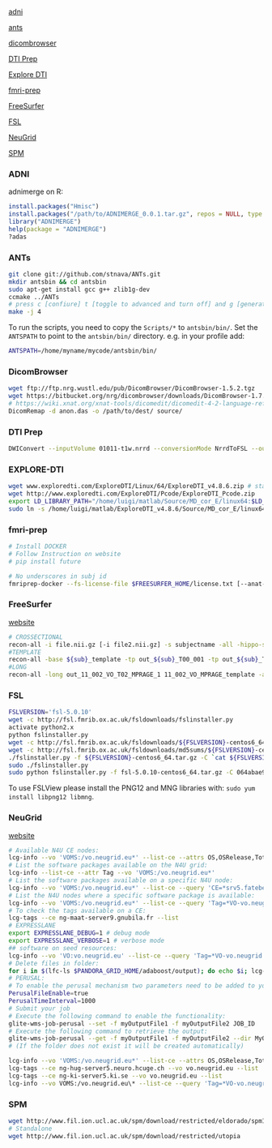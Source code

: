 [adni](#adni) 

[ants](#ants) 

[dicombrowser](#dicombrowser) 

[DTI Prep](#dti-prep)

[Explore DTI](#explore-dti)

[fmri-prep](#fmri-prep)

[FreeSurfer](#freesurfer)

[FSL](#fsl)

[NeuGrid](#neugrid)

[SPM](#spm)

### ADNI
adnimerge on R:
```R
install.packages("Hmisc")
install.packages("/path/to/ADNIMERGE_0.0.1.tar.gz", repos = NULL, type = "source")
library("ADNIMERGE")
help(package = "ADNIMERGE")
?adas
```

### ANTs
```bash
git clone git://github.com/stnava/ANTs.git
mkdir antsbin && cd antsbin
sudo apt-get install gcc g++ zlib1g-dev
ccmake ../ANTs
# press c [confiure] t [toggle to advanced and turn off] and g [generate]
make -j 4
```
To run the scripts, you need to copy the `Scripts/*` to `antsbin/bin/`.
Set the `ANTSPATH` to point to the `antsbin/bin/` directory. e.g. in your profile add:
```bash
ANTSPATH=/home/myname/mycode/antsbin/bin/
```

### DicomBrowser
```bash
wget ftp://ftp.nrg.wustl.edu/pub/DicomBrowser/DicomBrowser-1.5.2.tgz
wget https://bitbucket.org/nrg/dicombrowser/downloads/DicomBrowser-1.7.0b5-bin-with-dependencies.jar
# https://wiki.xnat.org/xnat-tools/dicomedit/dicomedit-4-2-language-reference
DicomRemap -d anon.das -o /path/to/dest/ source/
```

### DTI Prep
```bash
DWIConvert --inputVolume 01011-t1w.nrrd --conversionMode NrrdToFSL --outputVolume testout.nii --outputBVectors testout.bvecs --outputBValues testout.bvals
```

### EXPLORE-DTI
```bash
wget www.exploredti.com/ExploreDTI/Linux/64/ExploreDTI_v4.8.6.zip # standalone
wget http://www.exploredti.com/ExploreDTI/Pcode/ExploreDTI_Pcode.zip
export LD_LIBRARY_PATH="/home/luigi/matlab/Source/MD_cor_E/linux64:$LD_LIBRARY_PATH"
sudo ln -s /home/luigi/matlab/ExploreDTI_v4.8.6/Source/MD_cor_E/linux64/libANNlib.so /usr/lib/libANNlib.so
```

### fmri-prep
```bash
# Install DOCKER
# Follow Instruction on website
# pip install future

# No underscores in subj id
fmriprep-docker --fs-license-file $FREESURFER_HOME/license.txt [--anat-only  --longitudinal --fs-no-reconall --participant_label PARTICIPANT_LABEL '0040043MACL'] --work-dir <full path to WD> <full path to BIDS> <full path to OUT dir>
```

### FreeSurfer
[website](https://surfer.nmr.mgh.harvard.edu/)
```bash
# CROSSECTIONAL
recon-all -i file.nii.gz [-i file2.nii.gz] -s subjectname -all -hippo-subfields
#TEMPLATE
recon-all -base ${sub}_template -tp out_${sub}_T00_001 -tp out_${sub}_T06_001 -all
#LONG
recon-all -long out_11_002_VO_T02_MPRAGE_1 11_002_VO_MPRAGE_template -all -hippo-subfields
```

### FSL
```bash
FSLVERSION='fsl-5.0.10'
wget -c http://fsl.fmrib.ox.ac.uk/fsldownloads/fslinstaller.py
activate python2.x
python fslinstaller.py
wget -c http://fsl.fmrib.ox.ac.uk/fsldownloads/${FSLVERSION}-centos6_64.tar.gz
wget -c http://fsl.fmrib.ox.ac.uk/fsldownloads/md5sums/${FSLVERSION}-centos6_64.tar.gz.md5
./fslinstaller.py -f ${FSLVERSION}-centos6_64.tar.gz -C `cat ${FSLVERSION}-centos6_64.tar.gz.md5` -d /usr/local/
sudo ./fslinstaller.py
sudo python fslinstaller.py -f fsl-5.0.10-centos6_64.tar.gz -C 064abae9083e69fafd114dedd9add465 -T md5 -d /home/luigi/Software/fsl-5.0.10 # the directory must not exists
```
To use FSLView please install the PNG12 and MNG libraries with: `sudo yum install libpng12 libmng`.

### NeuGrid
[website](https://neugrid4you.eu/)
```bash
# Available N4U CE nodes:
lcg-info --vo 'VOMS:/vo.neugrid.eu*' --list-ce --attrs OS,OSRelease,TotalCPUs,FreeCPUs,RunningJobs,FreeJobSlots,WaitingJobs
# List the software packages available on the N4U grid:
lcg-info --list-ce --attr Tag --vo 'VOMS:/vo.neugrid.eu*'
# List the software packages available on a specific N4U node:
lcg-info --vo 'VOMS:/vo.neugrid.eu*' --list-ce --query 'CE=*srv5.fatebenefratelli.it*' --attrs Tag | grep -E 'CE:|neugrid'
# List the N4U nodes where a specific software package is available:
lcg-info --vo 'VOMS:/vo.neugrid.eu*' --list-ce --query 'Tag=*VO-vo.neugrid.eu-freesurfer-5.1.0*'
# To check the tags available on a CE:
lcg-tags --ce ng-maat-server9.gnubila.fr --list 
# EXPRESSLANE
export EXPRESSLANE_DEBUG=1 # debug mode
export EXPRESSLANE_VERBOSE=1 # verbose mode
## software on seed resources:
lcg-info --vo 'VO:vo.neugrid.eu' --list-ce --query 'Tag=*VO-vo.neugrid.eu-cmtk-20140723*' --attrs TotalCPUs,FreeCPUs,RunningJobs
# Delete files in folder:
for i in $(lfc-ls $PANDORA_GRID_HOME/adaboost/output); do echo $i; lcg-del -a lfn:$PANDORA_GRID_HOME/adaboost/output/$i & sleep 0.1; done
# PERUSAL:
# To enable the perusal mechanism two parameters need to be added to your .ext file:
PerusalFileEnable=true
PerusalTimeInterval=1000
# Submit your job
# Execute the following command to enable the functionality:
glite-wms-job-perusal --set -f myOutputFile1 -f myOutputFile2 JOB_ID
# Execute the following command to retrieve the output:
glite-wms-job-perusal --get -f myOutputFile1 -f myOutputFile2 --dir MyOutputFolder JOB_ID
# (If the folder does not exist it will be created automatically)
```

```bash
lcg-info --vo 'VOMS:/vo.neugrid.eu*' --list-ce --attrs OS,OSRelease,TotalCPUs,FreeCPUs,RunningJobs,FreeJobSlots,WaitingJobs
lcg-tags --ce ng-hug-server5.neuro.hcuge.ch --vo vo.neugrid.eu --list
lcg-tags --ce ng-ki-server5.ki.se --vo vo.neugrid.eu --list
lcg-info --vo VOMS:/vo.neugrid.eu\* --list-ce --query 'Tag=*VO-vo.neugrid.eu-freesurfer-5.1.0*'
```

### SPM
```bash
wget http://www.fil.ion.ucl.ac.uk/spm/download/restricted/eldorado/spm12.zip
# Standalone
wget http://www.fil.ion.ucl.ac.uk/spm/download/restricted/utopia
```
